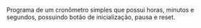 Programa de um cronômetro simples que possui horas, minutos e segundos, possuindo botão de inicialização, pausa e reset. 